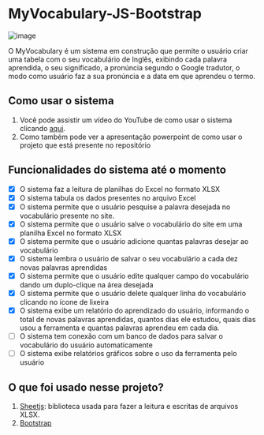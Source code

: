 # MyVocabulary-JS-Bootstrap

![image](https://user-images.githubusercontent.com/34510146/110791349-db1c6d80-8250-11eb-939e-6b82c41ca4e2.png)

O MyVocabulary é um sistema em construção que permite o usuário criar uma tabela com o seu vocabulário de Inglês, exibindo cada palavra aprendida, o seu significado, a pronúncia segundo o Google tradutor, o modo como usuário faz a sua pronúncia e a data em que aprendeu o termo. 

## Como usar o sistema 
1. Você pode assistir um vídeo do YouTube de como usar o sistema clicando [aqui](https://youtu.be/ALV6mLuq7cE).
2. Como também pode ver a apresentação powerpoint de como usar o projeto que está presente no repositório

## Funcionalidades do sistema até o momento
- [x] O sistema faz a leitura de planilhas do Excel no formato XLSX
 - [x] O sistema tabula os dados presentes no arquivo Excel
 - [x] O sistema permite que o usuário pesquise a palavra desejada no vocabulário presente no site.
 - [x] O sistema permite que o usuário salve o vocabulário do site em uma planilha Excel no formato XLSX
 - [x] O sistema permite que o usuário adicione quantas palavras desejar ao vocabulário
 - [x] O sistema lembra o usuário de salvar o seu vocabulário a cada dez novas palavras aprendidas
 - [x] O sistema permite que o usuário edite qualquer campo do vocabulário dando um duplo-clique na área desejada
 - [x] O sistema permite que o usuário delete qualquer linha do vocabulário clicando no ícone de lixeira 
 - [x] O sistema exibe um relatório do aprendizado do usuário, informando o total de novas palavras aprendidas, quantos dias ele estudou, quais dias usou a ferramenta e quantas palavras aprendeu em cada dia. 
 - [ ] O sistema tem conexão com um banco de dados para salvar o vocabulário do usuário automaticamente
 - [ ] O sistema exibe relatórios gráficos sobre o uso da ferramenta pelo usuário 

## O que foi usado nesse projeto?
1. [Sheetjs](https://github.com/SheetJS/sheetjs): biblioteca usada para fazer a leitura e escritas de arquivos XLSX. 
2. [Bootstrap](https://getbootstrap.com/)
